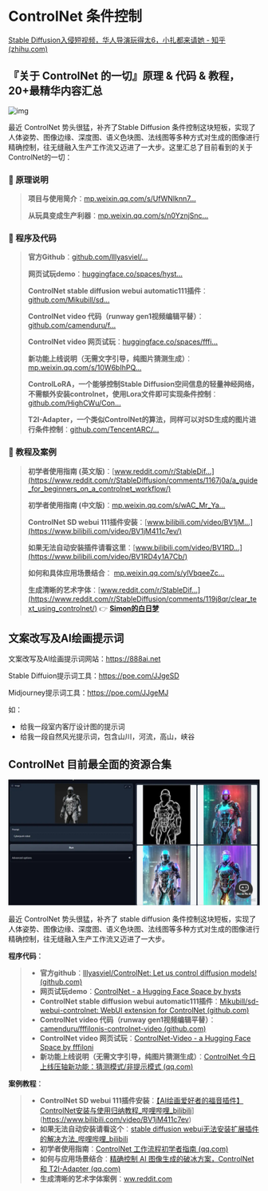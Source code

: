 # ControlNet 条件控制

[Stable Diffusion入侵短视频，华人导演玩得太6，小扎都来请她 - 知乎 (zhihu.com)](https://zhuanlan.zhihu.com/p/581796145)

## 『关于 ControlNet 的一切』原理 & 代码 & 教程，20+最精华内容汇总

![img](https://p3-juejin.byteimg.com/tos-cn-i-k3u1fbpfcp/b30396eaed434e9984d286f6e016a13c~tplv-k3u1fbpfcp-zoom-in-crop-mark:1512:0:0:0.awebp)

最近 ControlNet 势头很猛，补齐了Stable Diffusion 条件控制这块短板，实现了人体姿势、图像边缘、深度图、语义色块图、法线图等多种方式对生成的图像进行精确控制，往无缝融入生产工作流又迈进了一大步。这里汇总了目前看到的关于ControlNet的一切：

### 🔔 原理说明

> **项目与使用简介**：[mp.weixin.qq.com/s/UfWNIknn7…](https://mp.weixin.qq.com/s/UfWNIknn7h-JaiNNmLPybQ)
>
> **从玩具变成生产利器**：[mp.weixin.qq.com/s/n0YznjSnc…](https://mp.weixin.qq.com/s/n0YznjSncYPkI93RpYxcRg)

### 🔔 程序及代码

> **官方Github**：[github.com/lllyasviel/…](https://github.com/lllyasviel/ControlNet)
>
> **网页试玩demo**：[huggingface.co/spaces/hyst…](https://huggingface.co/spaces/hysts/ControlNet)
>
> **ControlNet stable diffusion webui automatic111插件**：[github.com/Mikubill/sd…](https://github.com/Mikubill/sd-webui-controlnet)
>
> **ControlNet video 代码（runway gen1视频编辑平替）**：[github.com/camenduru/f…](https://github.com/camenduru/fffilonis-controlnet-video)
>
> **ControlNet video 网页试玩**：[huggingface.co/spaces/fffi…](https://huggingface.co/spaces/fffiloni/ControlNet-Video)
>
> **新功能上线说明（无需文字引导，纯图片猜测生成）**：[mp.weixin.qq.com/s/10W6bIhPQ…](https://mp.weixin.qq.com/s/10W6bIhPQJ4aQafv_MaW9A)
>
> **ControlLoRA，一个能够控制Stable Diffusion空间信息的轻量神经网络，不需额外安装controlnet，使用Lora文件即可实现条件控制**：[github.com/HighCWu/Con…](https://github.com/HighCWu/ControlLoRA)
>
> **T2I-Adapter，一个类似ControlNet的算法，同样可以对SD生成的图片进行条件控制**：[github.com/TencentARC/…](https://github.com/TencentARC/T2I-Adapter)

### 🔔 教程及案例

> **初学者使用指南 (英文版)**：[www.reddit.com/r/StableDif…](https://www.reddit.com/r/StableDiffusion/comments/1167j0a/a_guide_for_beginners_on_a_controlnet_workflow/)
>
> **初学者使用指南 (中文版)**：[mp.weixin.qq.com/s/wAC_Mr_Ya…](https://mp.weixin.qq.com/s/wAC_Mr_YarV3seoM_0dLQA)
>
> **ControlNet SD webui 111插件安装**：[www.bilibili.com/video/BV1jM…](https://www.bilibili.com/video/BV1jM411c7ev/)
>
> **如果无法自动安装插件请看这里**：[www.bilibili.com/video/BV1RD…](https://www.bilibili.com/video/BV1RD4y1A7Cb/)
>
> **如何和具体应用场景结合**： [mp.weixin.qq.com/s/ylVbqeeZc…](https://mp.weixin.qq.com/s/ylVbqeeZc7XUHmrIrNmw9Q)
>
> **生成清晰的艺术字体**：[www.reddit.com/r/StableDif…](https://www.reddit.com/r/StableDiffusion/comments/119j8qr/clear_text_using_controlnet/) 👉 [**Simon的白日梦**](https://mp.weixin.qq.com/s/Rf3_MBK6wTg6lUr0In9xlA)

## 文案改写及AI绘画提示词

文案改写及AI绘画提示词网站：<https://888ai.net>

Stable Diffuion提示词工具：<https://poe.com/JJgeSD>

Midjourney提示词工具：<https://poe.com/JJgeMJ>

如：

- 给我一段室内客厅设计图的提示词
- 给我一段自然风光提示词，包含山川，河流，高山，峡谷

## ControlNet 目前最全面的资源合集

![img](./assets/ControlNet/368370213be142838bbc7264da857472.webp)

最近 ControlNet 势头很猛，补齐了 stable diffusion 条件控制这块短板，实现了人体姿势、图像边缘、深度图、语义色块图、法线图等多种方式对生成的图像进行精确控制，往无缝融入生产工作流又迈进了一大步。

**程序代码**：

> - **官方github**：[lllyasviel/ControlNet: Let us control diffusion models! (github.com)](https://github.com/lllyasviel/ControlNet)
> - **网页试玩demo**：[ControlNet - a Hugging Face Space by hysts](https://huggingface.co/spaces/hysts/ControlNet)
> - **ControlNet stable diffusion webui automatic111插件**：[Mikubill/sd-webui-controlnet: WebUI extension for ControlNet (github.com)](https://github.com/Mikubill/sd-webui-controlnet)
> - **ControlNet video 代码（runway gen1视频编辑平替）**：[camenduru/fffilonis-controlnet-video (github.com)](https://github.com/camenduru/fffilonis-controlnet-video)
> - **ControlNet video 网页试玩**：[ControlNet-Video - a Hugging Face Space by fffiloni](https://huggingface.co/spaces/fffiloni/ControlNet-Video)
> - **新功能上线说明（无需文字引导，纯图片猜测生成）**：[ControlNet 今日上线压轴新功能：猜测模式/非提示模式 (qq.com)](https://mp.weixin.qq.com/s/10W6bIhPQJ4aQafv_MaW9A)

**案例教程**：

> - **ControlNet SD webui 111插件安装**：[【AI绘画爱好者的福音插件】ControlNet安装与使用归纳教程_哔哩哔哩_bilibili](https://www.bilibili.com/video/BV1jM411c7ev/?vd_source=5f0c99b3deddffe219938763769b15ac)](<https://www.bilibili.com/video/BV1jM411c7ev>)
> - **如果无法自动安装请看这个**：[stable diffusion webui无法安装扩展插件的解决方法_哔哩哔哩_bilibili](https://www.bilibili.com/video/BV1RD4y1A7Cb/?vd_source=5f0c99b3deddffe219938763769b15ac)
> - **初学者使用指南**：[ControlNet 工作流程初学者指南 (qq.com)](https://mp.weixin.qq.com/s/wAC_Mr_YarV3seoM_0dLQA)
> - **如何与应用场景结合**：[精确控制 AI 图像生成的破冰方案，ControlNet 和 T2I-Adapter (qq.com)](https://mp.weixin.qq.com/s/ylVbqeeZc7XUHmrIrNmw9Q)
> - **生成清晰的艺术字体案例**：[ww.reddit.com](https://ww.reddit.com/r/StableDiffusion/comments/119j8qr/clear_text_using_controlnet/)
